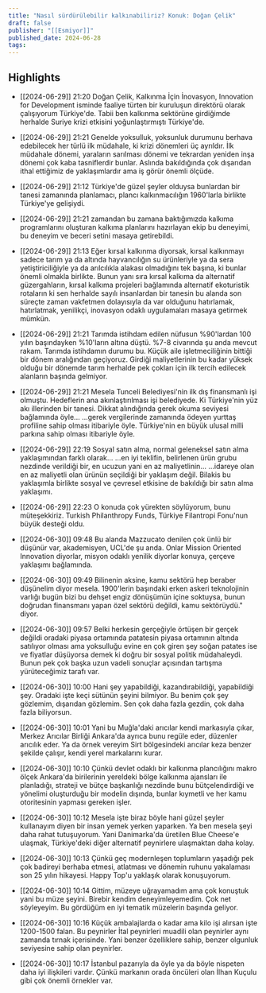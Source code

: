 ```yaml
---
title: "Nasıl sürdürülebilir kalkınabiliriz? Konuk: Doğan Çelik"
draft: false
publisher: "[[Esmiyor]]"
published_date: 2024-06-28
tags:
---
```



## Highlights
* [[2024-06-29]] 21:20  Doğan Çelik, Kalkınma İçin İnovasyon, Innovation for Development isminde faaliye türten bir kuruluşun direktörü olarak çalışıyorum Türkiye'de. Tabii ben kalkınma sektörüne girdiğimde herhalde Suriye krizi etkisini yoğunlaştırmıştı Türkiye'de.

* [[2024-06-29]] 21:21  Genelde yoksulluk, yoksunluk durumunu berhava edebilecek her türlü ilk müdahale, ki krizi dönemleri üç ayrıldır. İlk müdahale dönemi, yaraların sarılması dönemi ve tekrardan yeniden inşa dönemi çok kaba tasniflerdir bunlar. Aslında bakıldığında çok dışarıdan ithal ettiğimiz de yaklaşımlardır ama iş görür önemli ölçüde.

* [[2024-06-29]] 21:12  Türkiye'de güzel şeyler olduysa bunlardan bir tanesi zamanında planlamacı, plancı kalkınmacılığın 1960'larla birlikte Türkiye'ye gelişiydi.

* [[2024-06-29]] 21:21  zamandan bu zamana baktığımızda kalkıma programlarını oluşturan kalkıma planlarını hazırlayan ekip bu deneyimi, bu deneyim ve beceri setini masaya getirebildi.

* [[2024-06-29]] 21:13  Eğer kırsal kalkınma diyorsak, kırsal kalkınmayı sadece tarım ya da altında hayvancılığın su ürünleriyle ya da sera yetiştiriciliğiyle ya da arılcılıkla alakası olmadığını tek başına, ki bunlar önemli olmakla birlikte. Bunun yanı sıra kırsal kalkıma da alternatif güzergahların, kırsal kalkıma projeleri bağlamında alternatif ekoturistik rotaların ki sen herhalde sayılı insanlardan bir tanesin bu alanda son süreçte zaman vakfetmen dolayısıyla da var olduğunu hatırlamak, hatırlatmak, yenilikçi, inovasyon odaklı uygulamaları masaya getirmek mümkün.

* [[2024-06-29]] 21:21  Tarımda istihdam edilen nüfusun %90'lardan 100 yılın başındayken %10'ların altına düştü. %7-8 civarında şu anda mevcut rakam. Tarımda istihdamın durumu bu. Küçük aile işletmeciliğinin bittiği bir dönem aralığından geçiyoruz. Girdiği maliyetlerinin bu kadar yüksek olduğu bir dönemde tarım herhalde pek çokları için ilk tercih edilecek alanların başında gelmiyor.

* [[2024-06-29]] 21:21  Mesela Tunceli Belediyesi'nin ilk dış finansmanlı işi olmuştu. Hedeflerin ana akınlaştırılması işi belediyede. Ki Türkiye'nin yüz akı illerinden bir tanesi. Dikkat alındığında gerek okuma seviyesi bağlamında öyle... ...gerek vergilerinde zamanında ödeyen yurttaş profiline sahip olması itibariyle öyle. Türkiye'nin en büyük ulusal milli parkına sahip olması itibariyle öyle.

* [[2024-06-29]] 22:19  Sosyal satın alma, normal geleneksel satın alma yaklaşımından farklı olarak... ...en iyi teklifin, belirlenen ürün grubu nezdinde verildiği bir, en ucuzun yani en az maliyetlinin... ...idareye olan en az maliyetli olan ürünün seçildiği bir yaklaşım değil. Bilakis bu yaklaşımla birlikte sosyal ve çevresel etkisine de bakıldığı bir satın alma yaklaşımı.

* [[2024-06-29]] 22:23  O konuda çok yürekten söylüyorum, bunu müteşekkiriz. Turkish Philanthropy Funds, Türkiye Filantropi Fonu'nun büyük desteği oldu.

* [[2024-06-30]] 09:48  Bu alanda Mazzucato denilen çok ünlü bir düşünür var, akademisyen, UCL'de şu anda. Onlar Mission Oriented Innovation diyorlar, misyon odaklı yenilik diyorlar konuya, çerçeve yaklaşımı bağlamında.

* [[2024-06-30]] 09:49  Bilinenin aksine, kamu sektörü hep beraber düşünelim diyor mesela. 1900'lerin başındaki erken askeri teknolojinin varlığı bugün bizi bu dehşet engiz dönüşümün içine soktuysa, bunun doğrudan finansmanı yapan özel sektörü değildi, kamu sektörüydü." diyor.

* [[2024-06-30]] 09:57  Belki herkesin gerçeğiyle örtüşen bir gerçek değildi oradaki piyasa ortamında patatesin piyasa ortamının altında satılıyor olması ama yoksulluğu evine en çok giren şey soğan patates ise ve fiyatlar düşüyorsa demek ki doğru bir sosyal politik müdahaleydi. Bunun pek çok başka uzun vadeli sonuçlar açısından tartışma yürüteceğimiz tarafı var.

* [[2024-06-30]] 10:00  Hani şey yapabildiği, kazandırabildiği, yapabildiği şey. Oradaki işte keçi sütünün şeyini bilmiyor. Bu benim çok şey gözlemim, dışarıdan gözlemim. Sen çok daha fazla gezdin, çok daha fazla biliyorsun.

* [[2024-06-30]] 10:01  Yani bu Muğla'daki arıcılar kendi markasıyla çıkar, Merkez Arıcılar Birliği Ankara'da ayrıca bunu regüle eder, düzenler arıcılık eder. Ya da örnek vereyim Sirt bölgesindeki arıcılar keza benzer şekilde çalışır, kendi yerel markalarını kurar.

* [[2024-06-30]] 10:10  Çünkü devlet odaklı bir kalkınma plancılığını makro ölçek Ankara'da birilerinin yereldeki bölge kalkınma ajansları ile planladığı, strateji ve bütçe başkanlığı nezdinde bunu bütçelendirdiği ve yönelimi oluşturduğu bir modelin dışında, bunlar kıymetli ve her kamu otoritesinin yapması gereken işler.

* [[2024-06-30]] 10:12  Mesela işte biraz böyle hani güzel şeyler kullanayım diyen bir insan yemek yerken yaparken. Ya ben mesela şeyi daha rahat tutuşuyorum. Yani Danimarka'da üretilen Blue Cheese'e ulaşmak, Türkiye'deki diğer alternatif peynirlere ulaşmaktan daha kolay.

* [[2024-06-30]] 10:13  Çünkü geç modernleşen toplumların yaşadığı pek çok badireyi berhaba etmesi, atlatması ve dönemin ruhunu yakalaması son 25 yılın hikayesi. Happy Top'u yaklaşık olarak konuşuyorum.

* [[2024-06-30]] 10:14  Gittim, müzeye uğrayamadım ama çok konuştuk yani bu müze şeyini. Birebir kendim deneyimleyemedim. Çok net söyleyeyim. Bu gördüğüm en iyi tematik müzelerin başında geliyor.

* [[2024-06-30]] 10:16  Küçük ambalajlarda o kadar ama kilo işi alırsan işte 1200-1500 falan. Bu peynirler İtal peynirleri muadili olan peynirler aynı zamanda tırnak içerisinde. Yani benzer özelliklere sahip, benzer olgunluk seviyesine sahip olan peynirler.

* [[2024-06-30]] 10:17  İstanbul pazarıyla da öyle ya da böyle nispeten daha iyi ilişkileri vardır. Çünkü markanın orada öncüleri olan İlhan Kuçulu gibi çok önemli örnekler var.

